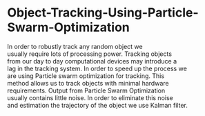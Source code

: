 # Object-Tracking-Using-Particle-Swarm-Optimization

In order to robustly track any random object we <br />
usually require lots of processing power. Tracking objects <br />
from our day to day computational devices may introduce a <br />
lag in the tracking system. In order to speed up the process we <br />
are using Particle swarm optimization for tracking. This <br />
method allows us to track objects with minimal hardware <br />
requirements. Output from Particle Swarm Optimization <br />
usually contains little noise. In order to eliminate this noise <br />
and estimation the trajectory of the object we use Kalman 
filter. 
